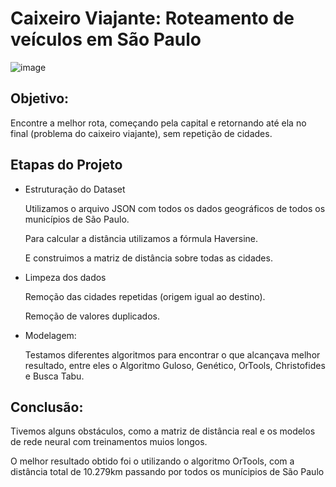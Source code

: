 # Caixeiro Viajante: Roteamento de veículos em São Paulo

![image](https://github.com/user-attachments/assets/2f425eb0-f1a2-4b44-aea5-58a489b920cf)



## Objetivo: 
Encontre a melhor rota, começando pela capital e retornando até ela no final (problema do caixeiro viajante), sem repetição de cidades.

## Etapas do Projeto
- Estruturação do Dataset

  Utilizamos o arquivo JSON com todos os dados geográficos de todos os municípios de São Paulo.

  Para calcular a distância utilizamos a fórmula Haversine.

  E construimos a matriz de distância sobre todas as cidades.

- Limpeza dos dados

  Remoção das cidades repetidas (origem igual ao destino).

  Remoção de valores duplicados.

- Modelagem:

  Testamos diferentes algoritmos para encontrar o que alcançava melhor resultado, entre eles o Algoritmo Guloso, Genético, OrTools, Christofides e Busca Tabu.

## Conclusão:
  Tivemos alguns obstáculos, como a matriz de distância real e os modelos de rede neural com treinamentos muios longos.

  O melhor resultado obtido foi o utilizando o algoritmo OrTools, com a distância total de 10.279km passando por todos os munícipios de São Paulo

